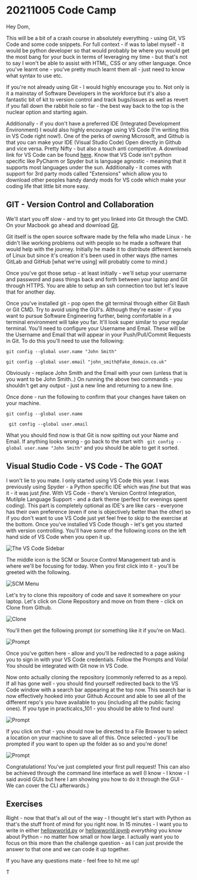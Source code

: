 # 20211005 Code Camp

Hey Dom,

This will be a bit of a crash course in absolutely everything - using Git, VS Code and some code snippets. For full context - if was to label myself - it would be python developer so that would probably be where you would get the most bang for your buck in terms of leveraging my time - but that's not to say I won't be able to assist with HTML, CSS or any other language. Once you've learnt one - you've pretty much learnt them all - just need to know what syntax to use etc.

If you're not already using Git - I would highly encourage you to. Not only is it a mainstay of Software Developers in the workforce but it's also a fantastic bit of kit to version control and track bugs/issues as well as revert if you fall down the rabbit hole so far - the best way back to the top is the nuclear option and starting again.

Additionally - if you don't have a preferred IDE (Integrated Development Environment) I would also highly encourage using VS Code (I'm writing this in VS Code right now!). One of the perks of owning Microsoft, and Github is that you can make your IDE (Visual Studio Code) Open directly in Github and vice versa. Pretty Nifty - but also a touch anti competitive. A download link for VS Code can be found [here](https://code.visualstudio.com/). Know that VS Code isn't python specific like PyCharm or Spyder but is language agnostic - meaning that it supports most languages under the sun. Additionally - it comes with support for 3rd party mods called "Extensions" which allow you to download other peoples handy dandy mods for VS code which make your coding life that little bit more easy.

## GIT - Version Control and Collaboration

We'll start you off slow - and try to get you linked into Git through the CMD.
On your Macbook go ahead and download [Git](https://git-scm.com/).

Git itself is the open source software made by the fella who made Linux - he didn't like working problems out with people so he made a software that would help with the journey. Initially he made it to distribute different kernels of Linux but since it's creation it's been used in other ways (the names GitLab and GitHub [what we're using] will probably come to mind.)

Once you've got those setup - at least initially - we'll setup your username and password and pass things back and forth between your laptop and Git through HTTPS. You are able to setup an ssh connection too but let's leave that for another day.

Once you've installed git - pop open the git terminal through either Git Bash or Git CMD. Try to avoid using the GUI's. Although they're easier - if you want to pursue Software Engineering further, being comfortable in a terminal environment will take you far. It'll look super similar to your regular terminal. You'll need to configure your Username and Email. These will be the Username and Email that will appear in your Push/Pull/Commit Requests in Git. To do this you'll need to use the following:

``` git config --global user.name "John Smith" ```

``` git config --global user.email "john_smith@fake_domain.co.uk" ```

Obviously - replace John Smith and the Email with your own (unless that is you want to be John Smith..) On running the above two commands - you shouldn't get any output - just a new line and returning to a new line.

Once done - run the following to confirm that your changes have taken on your machine.

``` git config --global user.name ```

``` git config --global user.email```

What you should find now is that Git is now spitting out your Name and Email. If anything looks wrong - go back to the start with ``` git config --global user.name "John Smith"``` and you should be able to get it sorted.

## Visual Studio Code - VS Code - The GOAT

I won't lie to you mate. I only started using VS Code this year. I was previously using Spyder - a Python specific IDE which was *fine* but that was it - it was just *fine*. With VS Code - there's Version Control Integration, Mutilple Language Support - and a dark theme (perfect for evenings spent coding). This part is completely optional as IDE's are like cars - everyone has their own preference (even if one is objectively better than the other) so if you don't want to use VS Code just yet feel free to skip to the exercise at the bottom. Once you've installed VS Code though - let's get you started with version controlling. You'll have some of the following icons on the left hand side of VS Code when you open it up. 

![The VS Code Sidebar](/source/2021_10/assetts/vs_code_bar.png?raw=true)

The middle icon is the SCM or Source Control Management tab and is where we'll be focusing for today. When you first click into it - you'll be greeted with the following.

![SCM Menu](/source/2021_10/assetts/scm.png?raw=true)

Let's try to clone this repository of code and save it somewhere on your laptop. Let's click on Clone Repository and move on from there - click on Clone from Github.

![Clone](/source/2021_10/assetts/clone.png?raw=true)

You'll then get the following prompt (or something like it if you're on Mac).

![Prompt](/source/2021_10/assetts/prompt.png?raw=true)

Once you've gotten here - allow and you'll be redirected to a page asking you to sign in with your VS Code credentials. Follow the Prompts and Voila! You should be integrated with Git now in VS Code.

Now onto actually cloning the repository (commonly referred to as a repo). If all has gone well - you should find yourself redirected back to the VS Code window with a search bar appearing at the top now. This search bar is now effectively hooked into your Github Account and able to see all of the different repo's you have available to you (including all the public facing ones). If you type in practicalcs_101 - you should be able to find ours!

![Prompt](/source/2021_10/assetts/practicalcs_101.png?raw=true)

If you click on that - you should now be directed to a File Browser to select a location on your machine to save all of this. Once selected - you'll be prompted if you want to open up the folder as so and you're done!

![Prompt](/source/2021_10/assetts/confirm.png?raw=true)

Congratulations! You've just completed your first pull request! This can also be achieved through the command line interface as well (I know - I know - I said avoid GUIs but here I am showing you how to do it through the GUI - We can cover the CLI afterwards.)

## Exercises

Right - now that that's all out of the way - I thought let's start with Python as that's the stuff front of mind for you right now. In 15 minutes - I want you to write in either [hellowworld.py](/source/2021_10/Python/helloworld.py) or [hellowworld.ipynb](/source/2021_10/Python/helloworld.ipynb) *everything* you know about Python - no matter how small or how large. I actually want you to focus on this more than the challenge question - as I can just provide the answer to that one and we can code it up together.

If you have any questions mate - feel free to hit me up!

T